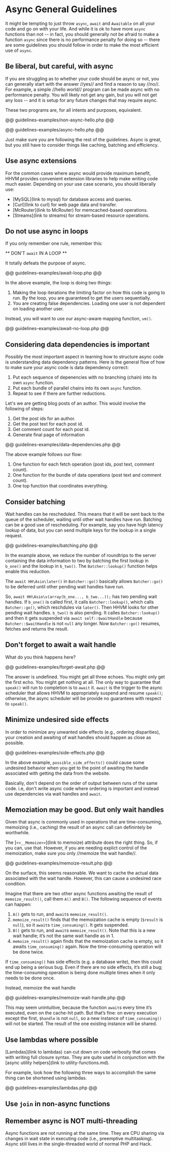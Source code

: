 # Async General Guidelines

It might be tempting to just throw `async`, `await` and `Awaitable` on all your code and go on with your life. And while it is ok to have more `async` functions than not -- in fact, you should generally not be afraid to make a function `async` since there is no performance penalty for doing so -- there are some guidelines you should follow in order to make the most efficient use of `async`.

## Be liberal, but careful, with async

If you are struggling as to whether your code should be async or not, you can generally start with the answer //yes// and find a reason to say //no//. For example, a simple //hello world// program can be made async with no performance penalty. You will likely not get any gain, but you will not get any loss -- and it is setup for any future changes that may require async.

These two programs are, for all intents and purposes, equivalent.

@@ guidelines-examples/non-async-hello.php @@

@@ guidelines-examples/async-hello.php @@

Just make sure you are following the rest of the guidelines. Async is great, but you still have to consider things like caching, batching and efficiency.

## Use async extensions

For the common cases where async would provide maximum benefit, HHVM provides convenient extension libraries to help make writing code much easier. Depending on your use case scenario, you should liberally use:

* [MySQL](link to mysql) for database access and queries.
* [Curl](link to curl) for web page data and transfer.
* [McRouter](link to McRouter) for memcached-based operations.
* [Streams](link to streams) for stream-based resource operations.

## Do not use async in loops

If you only remember one rule, remember this:

** DON'T `await` IN A LOOP **

It totally defeats the purpose of async. 

@@ guidelines-examples/await-loop.php @@

In the above example, the loop is doing two things: 

1. Making the loop iterations the limiting factor on how this code is going to run. By the loop, you are guaranteed to get the users sequentially.
2. You are creating false dependencies. Loading one user is not dependent on loading another user.

Instead, you will want to use our async-aware mapping function, `vm()`.

@@ guidelines-examples/await-no-loop.php @@

## Considering data dependencies is important

Possibly the most important aspect in learning how to structure async code is understanding data dependency patterns. Here is the general flow of how to make sure your async code is data dependency correct:

1. Put each sequence of depenencies with no branching (chain) into its own `async` function.
2. Put each bundle of parallel chains into its own `async` function.
3. Repeat to see if there are further reductions.

Let's we are getting blog posts of an author. This would involve the following of steps:

1. Get the post ids for an author.
2. Get the post text for each post id.
3. Get comment count for each post id.
4. Generate final page of information

@@ guidelines-examples/data-dependencies.php @@

The above example follows our flow:

1. One function for each fetch operation (post ids, post text, comment count).
2. One function for the bundle of data operations (post text and comment count).
3. One top function that coordinates everything.

## Consider batching

Wait handles can be rescheduled. This means that it will be sent back to the queue of the scheduler, waiting until other wait handles have run. Batching can be a good use of rescheduling. For example, say you have high latency lookup of data, but you can send multiple keys for the lookup in a single request.

@@ guidelines-examples/batching.php @@

In the example above, we reduce the number of roundtrips to the server containing the data information to two by batching the first lookup in `b_one()` and the lookup in `b_two()`. The `Batcher::lookup()` function helps enable this reduction.

The `await HH\Asio\later()` in `Batcher::go()` basically allows `Batcher::go()` to be deferred until other pending wait handles have run.

So, `await HH\Asio\v(array(b_one..., b_two...));` has two pending wait handles. If `b_one()` is called first, it calls `Batcher::lookup()`, which calls `Batcher::go()`, which reschdules via `later()`. Then HHVM looks for other pending wait handles. `b_two()` is also pending. It calles `Batcher::lookup()` and then it gets suspended via `await self::$waitHandle` because `Batcher::$waitHandle` is not `null` any longer. Now `Batcher::go()` resumes, fetches and returns the result.

## Don't forget to await a wait handle

What do you think happens here?

@@ guidelines-examples/forget-await.php @@

The answer is undefined. You might get all three echoes. You might only get the first echo. You might get nothing at all. The only way to guarantee that `speak()` will run to completion is to `await` it. `await` is the trigger to the async scheduler that allows HHVM to appropriately suspend and resume `speak()`; otherwise, the async scheduler will be provide no guarantees with respect to `speak()`.

## Minimize undesired side effects

In order to minimize any unwanted side effects (e.g., ordering disparities), your creation and awaiting of wait handles should happen as close as possible.

@@ guidelines-examples/side-effects.php @@

In the above example, `possible_side_effects()` could cause some undesired behavior when you get to the point of awaiting the handle associated with getting the data from the website.

Basically, don't depend on the order of output between runs of the same code. i.e, don't write async code where ordering is important and instead use dependencies via wait handles and `await`.

## Memoziation may be good. But only wait handles

Given that async is commonly used in operations that are time-consuming, memoizing (i.e., caching) the result of an async call can definintely be worthwhile.

The [`<<__Memoize>>`](link to memoize) attribute does the right thing. So, if you can, use that. However, if you are needing explict control of the memoization, make sure you only //memoize the wait handle//.

@@ guidelines-examples/memoize-result.php @@

On the surface, this seems reasonable. We want to cache the actual data associated with the wait handle. However, this can cause a undesired race condition.

Imagine that there are two other async functions awaiting the result of `memoize_result()`, call them `A()` and `B()`.  The following sequence of events can happen:

1. `A()` gets to run, and `await`s `memoize_result()`.
2. `memoize_result()` finds that the memoization cache is empty (`$result` is
`null`), so it `await`s `time_consuming()`. It gets suspended.
3. `B()` gets to run, and `await`s `memoize_result()`. Note that this is a new wait handle; it’s not the same wait handle as in 1.
4. `memoize_result()` again finds that the memoization cache is empty, so it
awaits `time_consuming()` again. Now the time-consuming operation will be done twice. 

If `time_consuming()` has side effects (e.g. a database write), then this could end up being a serious bug. Even if there are no side effects, it’s still a bug; the time-consuming operation is being done multiple times when it only needs to be done once.

Instead, memoize the wait handle

@@ guidelines-examples/memoize-wait-handle.php @@

This may seem unintuitive, because the function `await`s every time it’s executed, even on the cache-hit path. But that’s fine: on every execution except the first, `$handle` is not `null`, so a new instance of `time_consuming()` will not be started. The result of the one existing instance will be shared.

## Use lambdas where possible

[Lambdas](link to lambdas) can cut down on code verbosity that comes with writing full closure syntax. They are quite useful in conjunction with the [async utility helpers](link to utility-functions.md). 

For example, look how the following three ways to accomplish the same thing can be shortened using lambdas.

@@ guidelines-examples/lambdas.php @@

## Use `join` in non-async functions

## Remember async is NOT multi-threading

Async functions are not running at the same time. They are CPU sharing via changes in wait state in executing code (i.e., preemptive multitasking). Async still lives in the single-threaded world of normal PHP and Hack.
